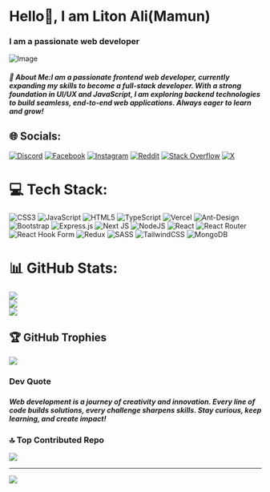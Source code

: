 <h1>Hello👏, I am Liton Ali(Mamun)</h1>
<h3>I am a passionate web developer </h3>

<img 
  src="https://www.facebook.com/photo/?fbid=1138102964433061&set=a.103993004510734" 
  alt="Image"><img/>
##### 💫 About Me:I am a passionate frontend web developer, currently expanding my skills to become a full-stack developer. With a strong foundation in UI/UX and JavaScript, I am exploring backend technologies to build seamless, end-to-end web applications. Always eager to learn and grow!

## 🌐 Socials:
[![Discord](https://img.shields.io/badge/Discord-%237289DA.svg?logo=discord&logoColor=white)](https://discord.com/channels/@me) 
[![Facebook](https://img.shields.io/badge/Facebook-%231877F2.svg?logo=Facebook&logoColor=white)](https://www.facebook.com/TTP2660) 
[![Instagram](https://img.shields.io/badge/Instagram-%23E4405F.svg?logo=Instagram&logoColor=white)](https://www.instagram.com/litonalmamun9118/) 
[![Reddit](https://img.shields.io/badge/Reddit-%23FF4500.svg?logo=Reddit&logoColor=white)](https://www.reddit.com/user/Alternative_Word8248/) 
[![Stack Overflow](https://img.shields.io/badge/-Stackoverflow-FE7A16?logo=stack-overflow&logoColor=white)](https://stackoverflow.com/users/28629303/liton-ali)
[![X](https://img.shields.io/badge/X-black.svg?logo=X&logoColor=white)](https://x.com/MdLiton65961236) 

# 💻 Tech Stack:
![CSS3](https://img.shields.io/badge/css3-%231572B6.svg?style=for-the-badge&logo=css3&logoColor=white) ![JavaScript](https://img.shields.io/badge/javascript-%23323330.svg?style=for-the-badge&logo=javascript&logoColor=%23F7DF1E) ![HTML5](https://img.shields.io/badge/html5-%23E34F26.svg?style=for-the-badge&logo=html5&logoColor=white) ![TypeScript](https://img.shields.io/badge/typescript-%23007ACC.svg?style=for-the-badge&logo=typescript&logoColor=white) ![Vercel](https://img.shields.io/badge/vercel-%23000000.svg?style=for-the-badge&logo=vercel&logoColor=white) ![Ant-Design](https://img.shields.io/badge/-AntDesign-%230170FE?style=for-the-badge&logo=ant-design&logoColor=white) ![Bootstrap](https://img.shields.io/badge/bootstrap-%238511FA.svg?style=for-the-badge&logo=bootstrap&logoColor=white) ![Express.js](https://img.shields.io/badge/express.js-%23404d59.svg?style=for-the-badge&logo=express&logoColor=%2361DAFB) ![Next JS](https://img.shields.io/badge/Next-black?style=for-the-badge&logo=next.js&logoColor=white) ![NodeJS](https://img.shields.io/badge/node.js-6DA55F?style=for-the-badge&logo=node.js&logoColor=white) ![React](https://img.shields.io/badge/react-%2320232a.svg?style=for-the-badge&logo=react&logoColor=%2361DAFB) ![React Router](https://img.shields.io/badge/React_Router-CA4245?style=for-the-badge&logo=react-router&logoColor=white) ![React Hook Form](https://img.shields.io/badge/React%20Hook%20Form-%23EC5990.svg?style=for-the-badge&logo=reacthookform&logoColor=white) ![Redux](https://img.shields.io/badge/redux-%23593d88.svg?style=for-the-badge&logo=redux&logoColor=white) ![SASS](https://img.shields.io/badge/SASS-hotpink.svg?style=for-the-badge&logo=SASS&logoColor=white) ![TailwindCSS](https://img.shields.io/badge/tailwindcss-%2338B2AC.svg?style=for-the-badge&logo=tailwind-css&logoColor=white) ![MongoDB](https://img.shields.io/badge/MongoDB-%234ea94b.svg?style=for-the-badge&logo=mongodb&logoColor=white)
# 📊 GitHub Stats:
![](https://github-readme-stats.vercel.app/api?username=saad-mamun&theme=dark&hide_border=true&include_all_commits=false&count_private=false)<br/>
![](https://github-readme-streak-stats.herokuapp.com/?user=saad-mamun&theme=dark&hide_border=true)<br/>
![](https://github-readme-stats.vercel.app/api/top-langs/?username=saad-mamun&theme=dark&hide_border=true&include_all_commits=false&count_private=false&layout=compact)

## 🏆 GitHub Trophies
![](https://github-profile-trophy.vercel.app/?username=saad-mamun&theme=radical&no-frame=true&no-bg=false&margin-w=4)

<h3>Dev Quote<h3/>
<h5>Web development is a journey of creativity and innovation. Every line of code builds solutions, every challenge sharpens skills. Stay curious, keep learning, and create impact!</h5>

### 🔝 Top Contributed Repo
![](https://github-contributor-stats.vercel.app/api?username=saad-mamun&limit=5&theme=dark&combine_all_yearly_contributions=true)

---
[![](https://visitcount.itsvg.in/api?id=saad-mamun&icon=0&color=0)](https://visitcount.itsvg.in)

<!-- Proudly created with GPRM ( https://gprm.itsvg.in ) -->
